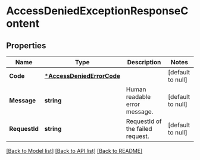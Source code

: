 # AccessDeniedExceptionResponseContent

## Properties
Name | Type | Description | Notes
------------ | ------------- | ------------- | -------------
**Code** | [***AccessDeniedErrorCode**](AccessDeniedErrorCode.md) |  | [default to null]
**Message** | **string** | Human readable error message. | [default to null]
**RequestId** | **string** | RequestId of the failed request. | [default to null]

[[Back to Model list]](../README.md#documentation-for-models) [[Back to API list]](../README.md#documentation-for-api-endpoints) [[Back to README]](../README.md)


